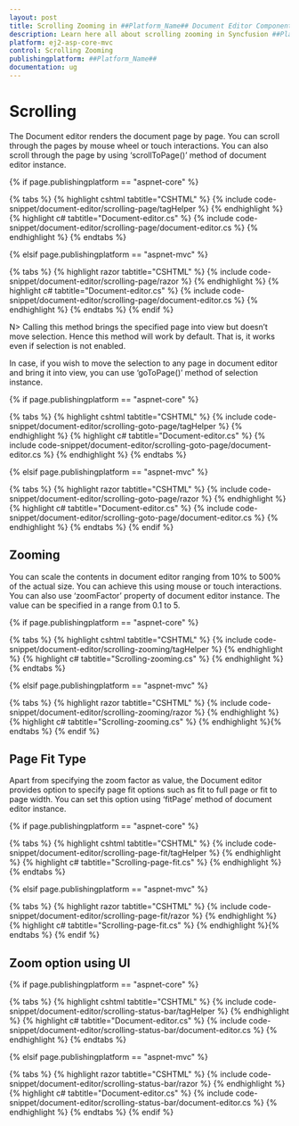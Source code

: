 ```yaml
---
layout: post
title: Scrolling Zooming in ##Platform_Name## Document Editor Component
description: Learn here all about scrolling zooming in Syncfusion ##Platform_Name## Document Editor component of Syncfusion Essential JS 2 and more.
platform: ej2-asp-core-mvc
control: Scrolling Zooming
publishingplatform: ##Platform_Name##
documentation: ug
---
```



# Scrolling

The Document editor renders the document page by page. You can scroll through the pages by mouse wheel or touch interactions. You can also scroll through the page by using ‘scrollToPage()’ method of document editor instance.

{% if page.publishingplatform == "aspnet-core" %}

{% tabs %}
{% highlight cshtml tabtitle="CSHTML" %}
{% include code-snippet/document-editor/scrolling-page/tagHelper %}
{% endhighlight %}
{% highlight c# tabtitle="Document-editor.cs" %}
{% include code-snippet/document-editor/scrolling-page/document-editor.cs %}
{% endhighlight %}
{% endtabs %}

{% elsif page.publishingplatform == "aspnet-mvc" %}

{% tabs %}
{% highlight razor tabtitle="CSHTML" %}
{% include code-snippet/document-editor/scrolling-page/razor %}
{% endhighlight %}
{% highlight c# tabtitle="Document-editor.cs" %}
{% include code-snippet/document-editor/scrolling-page/document-editor.cs %}
{% endhighlight %}
{% endtabs %}
{% endif %}



N> Calling this method brings the specified page into view but doesn’t move selection. Hence this method will work by default. That is, it works even if selection is not enabled.

In case, if you wish to move the selection to any page in document editor and bring it into view, you can use ‘goToPage()’ method of selection instance.

{% if page.publishingplatform == "aspnet-core" %}

{% tabs %}
{% highlight cshtml tabtitle="CSHTML" %}
{% include code-snippet/document-editor/scrolling-goto-page/tagHelper %}
{% endhighlight %}
{% highlight c# tabtitle="Document-editor.cs" %}
{% include code-snippet/document-editor/scrolling-goto-page/document-editor.cs %}
{% endhighlight %}
{% endtabs %}

{% elsif page.publishingplatform == "aspnet-mvc" %}

{% tabs %}
{% highlight razor tabtitle="CSHTML" %}
{% include code-snippet/document-editor/scrolling-goto-page/razor %}
{% endhighlight %}
{% highlight c# tabtitle="Document-editor.cs" %}
{% include code-snippet/document-editor/scrolling-goto-page/document-editor.cs %}
{% endhighlight %}
{% endtabs %}
{% endif %}



## Zooming

You can scale the contents in document editor ranging from 10% to 500% of the actual size. You can achieve this using mouse or touch interactions. You can also use ‘zoomFactor’ property of document editor instance. The value can be specified in a range from 0.1 to 5.

{% if page.publishingplatform == "aspnet-core" %}

{% tabs %}
{% highlight cshtml tabtitle="CSHTML" %}
{% include code-snippet/document-editor/scrolling-zooming/tagHelper %}
{% endhighlight %}
{% highlight c# tabtitle="Scrolling-zooming.cs" %}
{% endhighlight %}{% endtabs %}

{% elsif page.publishingplatform == "aspnet-mvc" %}

{% tabs %}
{% highlight razor tabtitle="CSHTML" %}
{% include code-snippet/document-editor/scrolling-zooming/razor %}
{% endhighlight %}
{% highlight c# tabtitle="Scrolling-zooming.cs" %}
{% endhighlight %}{% endtabs %}
{% endif %}



## Page Fit Type

Apart from specifying the zoom factor as value, the Document editor provides option to specify page fit options such as fit to full page or fit to page width. You can set this option using ‘fitPage’ method of document editor instance.

{% if page.publishingplatform == "aspnet-core" %}

{% tabs %}
{% highlight cshtml tabtitle="CSHTML" %}
{% include code-snippet/document-editor/scrolling-page-fit/tagHelper %}
{% endhighlight %}
{% highlight c# tabtitle="Scrolling-page-fit.cs" %}
{% endhighlight %}{% endtabs %}

{% elsif page.publishingplatform == "aspnet-mvc" %}

{% tabs %}
{% highlight razor tabtitle="CSHTML" %}
{% include code-snippet/document-editor/scrolling-page-fit/razor %}
{% endhighlight %}
{% highlight c# tabtitle="Scrolling-page-fit.cs" %}
{% endhighlight %}{% endtabs %}
{% endif %}



## Zoom option using UI

{% if page.publishingplatform == "aspnet-core" %}

{% tabs %}
{% highlight cshtml tabtitle="CSHTML" %}
{% include code-snippet/document-editor/scrolling-status-bar/tagHelper %}
{% endhighlight %}
{% highlight c# tabtitle="Document-editor.cs" %}
{% include code-snippet/document-editor/scrolling-status-bar/document-editor.cs %}
{% endhighlight %}
{% endtabs %}

{% elsif page.publishingplatform == "aspnet-mvc" %}

{% tabs %}
{% highlight razor tabtitle="CSHTML" %}
{% include code-snippet/document-editor/scrolling-status-bar/razor %}
{% endhighlight %}
{% highlight c# tabtitle="Document-editor.cs" %}
{% include code-snippet/document-editor/scrolling-status-bar/document-editor.cs %}
{% endhighlight %}
{% endtabs %}
{% endif %}

